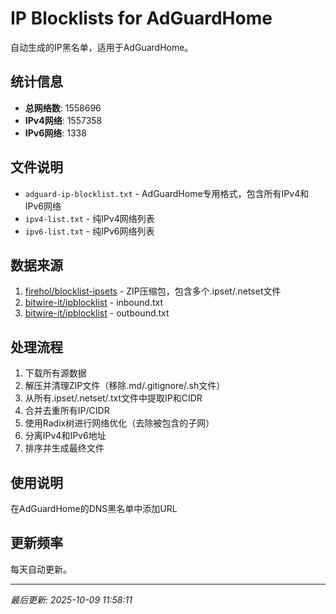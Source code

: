 # IP Blocklists for AdGuardHome

自动生成的IP黑名单，适用于AdGuardHome。

## 统计信息

- **总网络数**: 1558696
- **IPv4网络**: 1557358
- **IPv6网络**: 1338

## 文件说明

- `adguard-ip-blocklist.txt` - AdGuardHome专用格式，包含所有IPv4和IPv6网络
- `ipv4-list.txt` - 纯IPv4网络列表  
- `ipv6-list.txt` - 纯IPv6网络列表

## 数据来源

1. [firehol/blocklist-ipsets](https://github.com/firehol/blocklist-ipsets) - ZIP压缩包，包含多个.ipset/.netset文件
2. [bitwire-it/ipblocklist](https://github.com/bitwire-it/ipblocklist) - inbound.txt
3. [bitwire-it/ipblocklist](https://github.com/bitwire-it/ipblocklist) - outbound.txt

## 处理流程

1. 下载所有源数据
2. 解压并清理ZIP文件（移除.md/.gitignore/.sh文件）
3. 从所有.ipset/.netset/.txt文件中提取IP和CIDR
4. 合并去重所有IP/CIDR
5. 使用Radix树进行网络优化（去除被包含的子网）
6. 分离IPv4和IPv6地址
7. 排序并生成最终文件

## 使用说明

在AdGuardHome的DNS黑名单中添加URL

## 更新频率

每天自动更新。

---

*最后更新: 2025-10-09 11:58:11*
